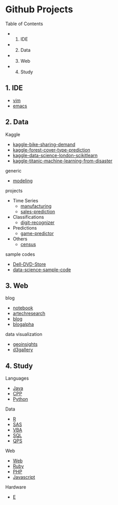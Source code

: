 Github Projects
======

Table of Contents
- 1. IDE
- 2. Data
- 3. Web
- 4. Study

## 1. IDE
- [vim](https://github.com/KellyChan/vim)
- [emacs](https://github.com/KellyChan/emacs)

## 2. Data

Kaggle
- [kaggle-bike-sharing-demand](https://github.com/KellyChan/kaggle-bike-sharing-demand)
- [kaggle-forest-cover-type-prediction](https://github.com/KellyChan/kaggle-forest-cover-type-prediction)
- [kaggle-data-science-london-scikitlearn](https://github.com/KellyChan/kaggle-data-science-london-scikitlearn)
- [kaggle-titanic-machine-learning-from-disaster](https://github.com/KellyChan/kaggle-titanic-machine-learning-from-disaster)


generic  
- [modeling](https://github.com/KellyChan/modeling)


projects  

- Time Series
    - [manufacturing](https://github.com/KellyChan/manufacturing)
    - [sales-prediction](https://github.com/KellyChan/sales-prediction)
- Classifications
    - [digit-recognizer](https://github.com/KellyChan/digit-recognizer)
- Predictions
    - [game-predictor](https://github.com/KellyChan/game-predictor)
- Others
    - [census](https://github.com/KellyChan/census)

sample codes
- [Dell-DVD-Store](https://github.com/KellyChan/Dell-DVD-Store)
- [data-science-sample-code](https://github.com/KellyChan/data-science-sample-code)

## 3. Web

blog
- [notebook](https://github.com/KellyChan/notebook)
- [artechresearch](https://github.com/KellyChan/artechresearch)
- [blog](https://github.com/KellyChan/blog)
- [blogalpha](https://github.com/KellyChan/blogalpha)

data visualization
- [geoinsights](https://github.com/KellyChan/geoinsights)
- [d3gallery](https://github.com/KellyChan/d3gallery)

## 4. Study

Languages
-  [Java](https://github.com/KellyChan/Java)
-  [CPP](https://github.com/KellyChan/CPP)
-  [Python](https://github.com/KellyChan/Python)

Data
-  [R](https://github.com/KellyChan/R)
-  [SAS](https://github.com/KellyChan/SAS)
-  [VBA](https://github.com/KellyChan/VBA)
-  [SQL](https://github.com/KellyChan/SQL)
-  [QPS](https://github.com/KellyChan/QPS)

Web
-  [Web](https://github.com/KellyChan/Web)
-  [Ruby](https://github.com/KellyChan/Ruby)
-  [PHP](https://github.com/KellyChan/PHP)
-  [Javascript](https://github.com/KellyChan/Javascript)

Hardware
-  [E](https://github.com/KellyChan/E)
